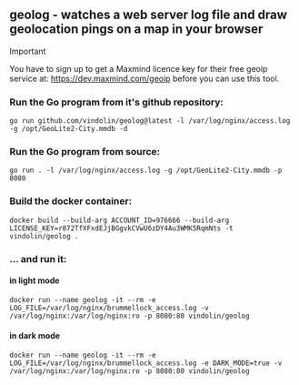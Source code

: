 ## geolog - watches a web server log file and draw geolocation pings on a map in your browser

> [!IMPORTANT]
> You have to sign up to get a Maxmind licence key for their free geoip service at: https://dev.maxmind.com/geoip before you can use this tool.

### Run the Go program from it's github repository:
```
go run github.com/vindolin/geolog@latest -l /var/log/nginx/access.log -g /opt/GeoLite2-City.mmdb -d
```


### Run the Go program from source:
```
go run . -l /var/log/nginx/access.log -g /opt/GeoLite2-City.mmdb -p 8080
```

### Build the docker container:

```
docker build --build-arg ACCOUNT_ID=976666 --build-arg LICENSE_KEY=r872TfXFxdEJjBGgvkCVwU6zDY4Au3WMK5RqmNts -t vindolin/geolog .
```

### ... and run it:

#### in light mode
```
docker run --name geolog -it --rm -e LOG_FILE=/var/log/nginx/brummellock_access.log -v /var/log/nginx:/var/log/nginx:ro -p 8080:80 vindolin/geolog
```

#### in dark mode
```
docker run --name geolog -it --rm -e LOG_FILE=/var/log/nginx/brummellock_access.log -e DARK_MODE=true -v /var/log/nginx:/var/log/nginx:ro -p 8080:80 vindolin/geolog
```
